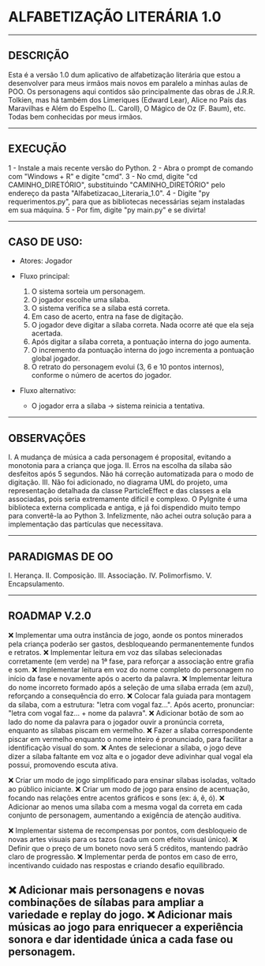 # ALFABETIZAÇÃO LITERÁRIA 1.0

---

## DESCRIÇÃO 

Esta é a versão 1.0 dum aplicativo de alfabetização literária que estou a desenvolver para meus irmãos mais novos em paralelo a minhas aulas de POO.
Os personagens aqui contidos são principalmente das obras de J.R.R. Tolkien, mas há também dos Limeriques (Edward Lear), Alice no País das Maravilhas e Além do Espelho (L. Caroll), O Mágico de Oz (F. Baum), etc. Todas bem conhecidas por meus irmãos. 

---

## EXECUÇÃO 

1 - Instale a mais recente versão do Python.
2 - Abra o prompt de comando com "Windows + R" e digite "cmd".
3 - No cmd, digite "cd CAMINHO_DIRETÓRIO", substituindo "CAMINHO_DIRETÓRIO" pelo endereço da pasta "Alfabetizacao_Literaria_1.0".
4 - Digite "py requerimentos.py", para que as bibliotecas necessárias sejam instaladas em sua máquina.
5 - Por fim, digite "py main.py" e se divirta!

---

## CASO DE USO:
- Atores: Jogador
- Fluxo principal:
  1. O sistema sorteia um personagem.
  2. O jogador escolhe uma sílaba.
  3. O sistema verifica se a sílaba está correta.
  4. Em caso de acerto, entra na fase de digitação.
  5. O jogador deve digitar a sílaba correta. Nada ocorre até que ela seja acertada.
  6. Após digitar a sílaba correta, a pontuação interna do jogo aumenta.
  7. O incremento da pontuação interna do jogo incrementa a pontuação global jogador.
  7. O retrato do personagem evolui (3, 6 e 10 pontos internos), conforme o número de acertos do jogador.

- Fluxo alternativo:
  - O jogador erra a sílaba → sistema reinicia a tentativa.

---

## OBSERVAÇÕES 

I. A mudança de música a cada personagem é proposital, evitando a monotonia para a criança que joga.
II. Erros na escolha da sílaba são desfeitos após 5 segundos. Não há correção automatizada para o modo de digitação.
III. Não foi adicionado, no diagrama UML do projeto, uma representação detalhada da classe ParticleEffect e das classes a ela associadas, pois seria extremamente difícil
     e complexo. O PyIgnite é uma biblioteca externa complicada e antiga, e já foi dispendido muito tempo para convertê-la ao Python 3. Infelizmente, não achei outra
	 solução para a implementação das partículas que necessitava.

---

## PARADIGMAS DE OO

I. Herança.
II. Composição.
III. Associação.
IV. Polimorfismo.
V. Encapsulamento.

---

## ROADMAP V.2.0

❌ Implementar uma outra instância de jogo, aonde os pontos minerados pela criança poderão ser gastos, desbloqueando permanentemente fundos e retratos.
❌ Implementar leitura em voz das sílabas selecionadas corretamente (em verde) na 1ª fase, para reforçar a associação entre grafia e som.
❌ Implementar leitura em voz do nome completo do personagem no início da fase e novamente após o acerto da palavra.
❌ Implementar leitura do nome incorreto formado após a seleção de uma sílaba errada (em azul), reforçando a consequência do erro.
❌ Colocar fala guiada para montagem da sílaba, com a estrutura: "letra com vogal faz...". Após acerto, pronunciar: "letra com vogal faz... + nome da palavra".
❌ Adicionar botão de som ao lado do nome da palavra para o jogador ouvir a pronúncia correta, enquanto as sílabas piscam em vermelho.
❌ Fazer a sílaba correspondente piscar em vermelho enquanto o nome inteiro é pronunciado, para facilitar a identificação visual do som.
❌ Antes de selecionar a sílaba, o jogo deve dizer a sílaba faltante em voz alta e o jogador deve adivinhar qual vogal ela possui, promovendo escuta ativa.

❌ Criar um modo de jogo simplificado para ensinar sílabas isoladas, voltado ao público iniciante.
❌ Criar um modo de jogo para ensino de acentuação, focando nas relações entre acentos gráficos e sons (ex: á, ê, ó).
❌ Adicionar ao menos uma sílaba com a mesma vogal da correta em cada conjunto de personagem, aumentando a exigência de atenção auditiva.

❌ Implementar sistema de recompensas por pontos, com desbloqueio de novas artes visuais para os tazos (cada um com efeito visual único).
❌ Definir que o preço de um boneto novo será 5 créditos, mantendo padrão claro de progressão.
❌ Implementar perda de pontos em caso de erro, incentivando cuidado nas respostas e criando desafio equilibrado.

❌ Adicionar mais personagens e novas combinações de sílabas para ampliar a variedade e replay do jogo.
❌ Adicionar mais músicas ao jogo para enriquecer a experiência sonora e dar identidade única a cada fase ou personagem.
---